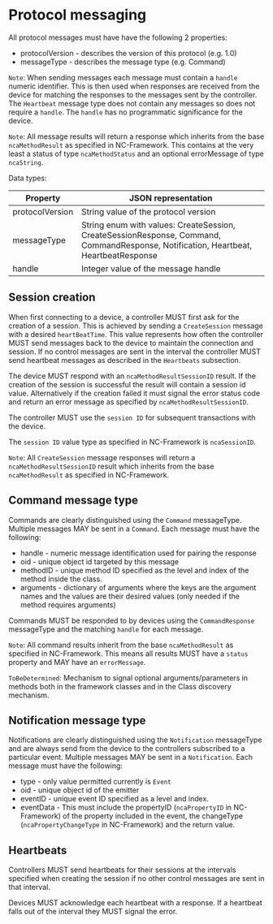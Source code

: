 # Protocol messaging

All protocol messages must have have the following 2 properties:

* protocolVersion - describes the version of this protocol (e.g. 1.0)
* messageType - describes the message type (e.g. Command)

`Note`: When sending messages each message must contain a `handle` numeric identifier. This is then used when responses are received from the device for matching the responses to the messages sent by the controller. The `Heartbeat` message type does not contain any messages so does not require a `handle`. The `handle` has no programmatic significance for the device.

`Note`: All message results will return a response which inherits from the base `ncaMethodResult` as specified in NC-Framework. This contains at the very least a status of type `ncaMethodStatus` and an optional errorMessage of type `ncaString`.

Data types:

| Property                   | JSON representation                                                                                                                   |
| -------------------------- | ------------------------------------------------------------------------------------------------------------------------------------- |
| protocolVersion            | String value of the protocol version                                                                                                  |
| messageType                | String enum with values: CreateSession, CreateSessionResponse, Command, CommandResponse, Notification, Heartbeat, HeartbeatResponse   |
| handle                     | Integer value of the message handle                                                                                                   |

## Session creation

When first connecting to a device, a controller MUST first ask for the creation of a session. This is achieved by sending a `CreateSession` message with a desired `heartBeatTime`. This value represents how often the controller MUST send messages back to the device to maintain the connection and session. If no control messages are sent in the interval the controller MUST send heartbeat messages as described in the `Heartbeats` subsection.

The device MUST respond with an `ncaMethodResultSessionID` result. If the creation of the session is successful the result will contain a session id value.  Alternatively if the creation failed it must signal the error status code and return an error message as specified by `ncaMethodResultSessionID`.

The controller MUST use the `session ID` for subsequent transactions with the device.

The `session ID` value type as specified in NC-Framework is `ncaSessionID`.

`Note`: All `CreateSession` message responses will return a `ncaMethodResultSessionID` result which inherits from the base `ncaMethodResult` as specified in NC-Framework.

## Command message type

Commands are clearly distinguished using the `Command` messageType.
Multiple messages MAY be sent in a `Command`.
Each message must have the following:

* handle - numeric message identification used for pairing the response
* oid - unique object id targeted by this message
* methodID - unique method ID specified as the level and index of the method inside the class.
* arguments - dictionary of arguments where the keys are the argument names and the values are their desired values (only needed if the method requires arguments)

Commands MUST be responded to by devices using the `CommandResponse` messageType and the matching `handle` for each message.

`Note`: All command results inherit from the base `ncaMethodResult` as specified in NC-Framework. This means all results MUST have a `status` property and MAY have an `errorMessage`.

`ToBeDetermined`: Mechanism to signal optional arguments/parameters in methods both in the framework classes and in the Class discovery mechanism.

## Notification message type

Notifications are clearly distinguished using the `Notification` messageType and are always send from the device to the controllers subscribed to a particular event.
Multiple messages MAY be sent in a `Notification`.
Each message must have the following:

* type - only value permitted currently is `Event`
* oid - unique object id of the emitter
* eventID - unique event ID specified as a level and index.
* eventData - This must include the propertyID (`ncaPropertyID` in NC-Framework) of the property included in the event, the changeType (`ncaPropertyChangeType` in NC-Framework) and the return value.

## Heartbeats

Controllers MUST send heartbeats for their sessions at the intervals specified when creating the session if no other control messages are sent in that interval.

Devices MUST acknowledge each heartbeat with a response. If a heartbeat falls out of the interval they MUST signal the error.
